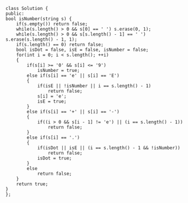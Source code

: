     class Solution {
    public:
    bool isNumber(string s) {
        if(s.empty()) return false;
        while(s.length() > 0 && s[0] == ' ') s.erase(0, 1);
        while(s.length() > 0 && s[s.length() - 1] == ' ') s.erase(s.length() - 1, 1);
        if(s.length() == 0) return false;
        bool isDot = false, isE = false, isNumber = false;
        for(int i = 0; i < s.length(); ++i)
        {
            if(s[i] >= '0' && s[i] <= '9') 
                isNumber = true;
            else if(s[i] == 'e' || s[i] == 'E')
            {
                if(isE || !isNumber || i == s.length() - 1) 
                    return false;
                s[i] = 'e'; 
                isE = true;
            }
            else if(s[i] == '+' || s[i] == '-')
            {
                if((i > 0 && s[i - 1] != 'e') || (i == s.length() - 1)) 
                    return false;
            }
            else if(s[i] == '.')
            {
                if(isDot || isE || (i == s.length() - 1 && !isNumber)) 
                    return false;
                isDot = true;
            }
            else 
                return false;
        }
        return true;
    }
    };

